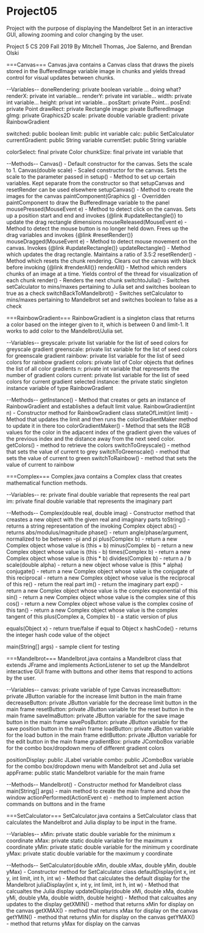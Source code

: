 # Project05
Project with the purpose of displaying the Mandelbrot Set in an interactive GUI, allowing zooming and color changing by the user.

Project 5
CS 209 Fall 2019
By Mitchell Thomas, Joe Salerno, and Brendan Olski

===Canvas===
Canvas.java contains a Canvas class that draws the pixels stored in the BufferedImage variable image in chunks and yields thread control for visual updates between chunks.

--Variables--
doneRendering: private boolean variable ... doing what?
renderX: private int variable...
renderY: private int variable...
width: private int variable...
height: privat int variable...
posStart: private Point...
posEnd: private Point
drawRect: private Rectangle
image: pivate BufferedImage
gImg: private Graphics2D
scale: private double variable
gradient: private RainbowGradient

switched: public boolean
limit: public int variable
calc: public SetCalculator
currentGradient: public String variable
currentSet: public String variable

colorSelect: final private Color 
chunkSize: final private int variable that 

--Methods--
Canvas() - Default constructor for the canvas. Sets the scale to 1.
Canvas(double scale) - Scaled constructor for the canvas. Sets the scale to the parameter passed in
setup() - Method to set up certain variables. Kept separate from the constructor so that setupCanvas and resetRender can be used elsewhere
setupCanvas() - Method to create the images for the canvas
paintComponent(Graphics g) - Overridden paintComponent to draw the BufferedImage variable to the panel
mousePressed(MouseEvent e) - Method to detect click on the canvas. Sets up a position start and end and invokes {@link #updateRectangle()} to update the drag rectangle dimensions
mouseReleased(MouseEvent e) - Method to detect the mouse button is no longer held down. Frees up the drag variables and invokes {@link #resetRender()}
mouseDragged(MouseEvent e) - Method to detect mouse movement on the canvas. Invokes {@link #updateRectangle()}
updateRectangle() - Method which updates the drag rectangle. Maintains a ratio of 3.5:2
resetRender() - Method which resets the chunk rendering. Clears out the canvas with black before invoking {@link #renderAll()}
renderAll() - Method which renders chunks of an image at a time. Yields control of the thread for visualization of each chunk
render() - Renders the next chunk
switchtoJulia() - Switches setCalculator to mins/maxes pertaining to Julia set and switches boolean to true as a check
switchBackToMandelbrot() - Switches setCalculator to mins/maxes pertaining to Mandelbrot set and switches boolean to false as a check

===RainbowGradient===
RainbowGradient is a singleton class that returns a color based on the integer given to it, which is between 0 and limit-1. It works to add color to the Mandelbrot/Julia set.

--Variables--
greyscale: private list variable for the list of seed colors for greyscale gradient
greenscale: private list variable for the list of seed colors for greenscale gradient
rainbow: private list variable for the list of seed colors for rainbow gradient
colors: private list of Color objects that defines the list of all color gradients
n: private int variable that represents the number of gradient colors
current: private list variable for the list of seed colors for current gradient selected
instance: the private static singleton instance variable of type RainbowGradient

--Methods--
getInstance() - Method that creates or gets an instance of RainbowGradient and establishes a default limit value.
RainbowGradient(int n) - Constructor method for RainbowGradient class 
stateOfLimit(int limit) - Method that updates the limit and then runs the colorGradientMaker method to update it in there too
colorGradientMaker() - Method that sets the RGB values for the color in the adjacent index of the gradient given the values of the previous index and the distance away from the next seed color.
getColors() - method to retrieve the colors
switchToGreyscale() - method that sets the value of current to grey
switchToGreenscale() - method that sets the value of current to green
switchToRainbow() - method that sets the value of current to rainbow

===Complex===
Complex.java contains a Complex class that creates mathematical function methods.

--Variables--
re: private final double variable that represents the real part
im: private final double variable that represents the imaginary part

--Methods--
Complex(double real, double imag) - Constructor method that creastes a new object with the given real and imaginary parts
toString() - returns a string representation of the invoking Complex object
abs() - returns abs/modulus/magnitude
phase() - return angle/phase/argument, normalized to be between -pi and pi
plus(Complex b) - return a new Complex object whose value is (this + b)
minus(Complex b) - return a new Complex object whose value is (this - b)
times(Complex b) - return a new Complex object whose value is (this * b)
divides(Complex b) - return a / b
scale(double alpha) - return a new object whose value is (this * alpha)
conjugate() - return a new Complex object whose value is the conjugate of this
reciprocal - return a new Complex object whose value is the reciprocal of this
re() - return the real part
im() - return the imaginary part
exp() - return a new Complex object whose value is the complex exponential of this
sin() - return a new Complex object whose value is the complex sine of this
cos() - return a new Complex object whose value is the complex cosine of this
tan() - return a new Complex object whose value is the complex tangent of this
plus(Complex a, Complex b) - a static version of plus

equals(Object x) - return true/false if equal to Object x
hashCode() - returns the integer hash code value of the object

main(String[] args) - sample client for testing

===Mandelbrot===
Mandelbrot.java contains a Mandelbrot class that extends JFrame and implements ActionListener to set up the Mandelbrot interactive GUI frame with buttons and other items that respond to actions by the user.

--Variables--
canvas: private variable of type Canvas 
increaseButton: private JButton variable for the increase limit button in the main frame
decreaseButton: private JButton variable for the decrease limit button in the main frame
resetButton: private JButton variable for the reset button in the main frame
saveImaButton: private JButton variable for the save image button in the main frame
savePosButton: private JButton variable for the save position button in the main frame
loadButton: private JButton variable for the load button in the main frame
editButton: private JButton variable for the edit button in the main frame
gradientBox: private JComboBox variable for the combo box/dropdown menu of different gradient colors

positionDisplay: public JLabel variable
combo: public JComboBox variable for the combo box/dropdown menu with Mandelbrot set and Julia set
appFrame: public static Mandelbrot variable for the main frame

--Methods--
Mandelbrot() - Constructor method for Mandelbrot class
main(String[] args) - main method to create the main frame and show the window
actionPerformed(ActionEvent e) - method to implement action commands on buttons and in the frame

===SetCalculator===
SetCalculator.java contains a SetCalculator class that calculates the Mandelbrot and Julia display to be input in the frame.

--Variables--
xMin: private static double variable for the minimum x coordinate
xMax: private static double variable for the maximum x coordinate
yMin: private static double variable for the minimum y coordinate
yMax: private static double variable for the maximum y coordinate

--Methods--
SetCalculator(double xMin, double xMax, double yMin, double yMax) - Constructor method for SetCalculator class
defaultDisplay(int x, int y, int limit, int h, int w) - Method that calculates the default display for the Mandelbrot
juliaDisplay(int x, int y, int limit, int h, int w) - Method that calcualtes the Julia display
updateDisplay(double xMi, double xMa, double yMi, double yMa, double width, double height) - Method that calcualtes any updates to the display
getXMIN() - method that returns xMin for display on the canvas 
getXMAX() - method that returns xMax for display on the canvas 
getYMIN() - method that returns yMin for display on the canvas 
getYMAX() - method that returns yMax for display on the canvas 
